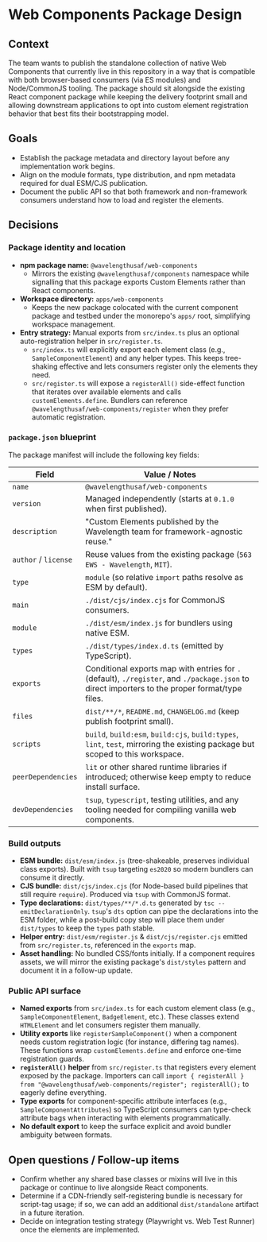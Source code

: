 # Web Components Package Design

## Context

The team wants to publish the standalone collection of native Web Components that currently live in this repository in a way that is compatible with both browser-based consumers (via ES modules) and Node/CommonJS tooling. The package should sit alongside the existing React component package while keeping the delivery footprint small and allowing downstream applications to opt into custom element registration behavior that best fits their bootstrapping model.

## Goals

- Establish the package metadata and directory layout before any implementation work begins.
- Align on the module formats, type distribution, and npm metadata required for dual ESM/CJS publication.
- Document the public API so that both framework and non-framework consumers understand how to load and register the elements.

## Decisions

### Package identity and location

- **npm package name:** `@wavelengthusaf/web-components`
  - Mirrors the existing `@wavelengthusaf/components` namespace while signalling that this package exports Custom Elements rather than React components.
- **Workspace directory:** `apps/web-components`
  - Keeps the new package colocated with the current component package and testbed under the monorepo's `apps/` root, simplifying workspace management.
- **Entry strategy:** Manual exports from `src/index.ts` plus an optional auto-registration helper in `src/register.ts`.
  - `src/index.ts` will explicitly export each element class (e.g., `SampleComponentElement`) and any helper types. This keeps tree-shaking effective and lets consumers register only the elements they need.
  - `src/register.ts` will expose a `registerAll()` side-effect function that iterates over available elements and calls `customElements.define`. Bundlers can reference `@wavelengthusaf/web-components/register` when they prefer automatic registration.

### `package.json` blueprint

The package manifest will include the following key fields:

| Field | Value / Notes |
| --- | --- |
| `name` | `@wavelengthusaf/web-components` |
| `version` | Managed independently (starts at `0.1.0` when first published). |
| `description` | "Custom Elements published by the Wavelength team for framework-agnostic reuse." |
| `author` / `license` | Reuse values from the existing package (`563 EWS - Wavelength`, `MIT`). |
| `type` | `module` (so relative `import` paths resolve as ESM by default). |
| `main` | `./dist/cjs/index.cjs` for CommonJS consumers. |
| `module` | `./dist/esm/index.js` for bundlers using native ESM. |
| `types` | `./dist/types/index.d.ts` (emitted by TypeScript). |
| `exports` | Conditional exports map with entries for `.` (default), `./register`, and `./package.json` to direct importers to the proper format/type files. |
| `files` | `dist/**/*`, `README.md`, `CHANGELOG.md` (keep publish footprint small). |
| `scripts` | `build`, `build:esm`, `build:cjs`, `build:types`, `lint`, `test`, mirroring the existing package but scoped to this workspace. |
| `peerDependencies` | `lit` or other shared runtime libraries if introduced; otherwise keep empty to reduce install surface. |
| `devDependencies` | `tsup`, `typescript`, testing utilities, and any tooling needed for compiling vanilla web components. |

### Build outputs

- **ESM bundle:** `dist/esm/index.js` (tree-shakeable, preserves individual class exports). Built with `tsup` targeting `es2020` so modern bundlers can consume it directly.
- **CJS bundle:** `dist/cjs/index.cjs` (for Node-based build pipelines that still require `require`). Produced via `tsup` with CommonJS format.
- **Type declarations:** `dist/types/**/*.d.ts` generated by `tsc --emitDeclarationOnly`. `tsup`'s `dts` option can pipe the declarations into the ESM folder, while a post-build copy step will place them under `dist/types` to keep the `types` path stable.
- **Helper entry:** `dist/esm/register.js` & `dist/cjs/register.cjs` emitted from `src/register.ts`, referenced in the `exports` map.
- **Asset handling:** No bundled CSS/fonts initially. If a component requires assets, we will mirror the existing package's `dist/styles` pattern and document it in a follow-up update.

### Public API surface

- **Named exports** from `src/index.ts` for each custom element class (e.g., `SampleComponentElement`, `BadgeElement`, etc.). These classes extend `HTMLElement` and let consumers register them manually.
- **Utility exports** like `registerSampleComponent()` when a component needs custom registration logic (for instance, differing tag names). These functions wrap `customElements.define` and enforce one-time registration guards.
- **`registerAll()` helper** from `src/register.ts` that registers every element exposed by the package. Importers can call `import { registerAll } from "@wavelengthusaf/web-components/register"; registerAll();` to eagerly define everything.
- **Type exports** for component-specific attribute interfaces (e.g., `SampleComponentAttributes`) so TypeScript consumers can type-check attribute bags when interacting with elements programmatically.
- **No default export** to keep the surface explicit and avoid bundler ambiguity between formats.

## Open questions / Follow-up items

- Confirm whether any shared base classes or mixins will live in this package or continue to live alongside React components.
- Determine if a CDN-friendly self-registering bundle is necessary for script-tag usage; if so, we can add an additional `dist/standalone` artifact in a future iteration.
- Decide on integration testing strategy (Playwright vs. Web Test Runner) once the elements are implemented.